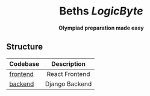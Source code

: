 <div align="center">

# Beths _LogicByte_

<strong>Olympiad preparation made easy</strong>

</div>

## Structure

| Codebase                      |  Description   |
| :---------------------------- | :------------: |
| [frontend](LogicByteFrontend) | React Frontend |
| [backend](LogicByteBackend)   | Django Backend |
